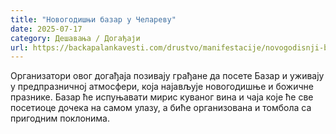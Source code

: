 ```yaml
---
title: "Новогодишњи базар у Челареву"
date: 2025-07-17
category: Дешавања / Догађаји
url: https://backapalankavesti.com/drustvo/manifestacije/novogodisnji-bazar-u-celarevu/
---
```


Организатори овог догађаја позивају грађане да посете Базар и уживају у предпразничној атмосфери, која најављује новогодишње и божичне празнике. Базар ће испуњавати мирис куваног вина и чаја које ће све посетиоце дочека на самом улазу, а биће организована и томбола са пригодним поклонима.
